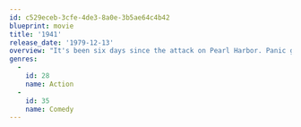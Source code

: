 ```yaml
---
id: c529eceb-3cfe-4de3-8a0e-3b5ae64c4b42
blueprint: movie
title: '1941'
release_date: '1979-12-13'
overview: "It's been six days since the attack on Pearl Harbor. Panic grips California, supposedly the next target of the Japanese forces. Everywhere in California, people are suffering from war nerves. Chaos erupts all over the state. An Army Air Corps Captain, a civilian with a deranged sense of Nationalism, civilian defenders, and a Motor Pool crew all end up chasing a Japanese sub planning to attack LA."
genres:
  -
    id: 28
    name: Action
  -
    id: 35
    name: Comedy
---
```

